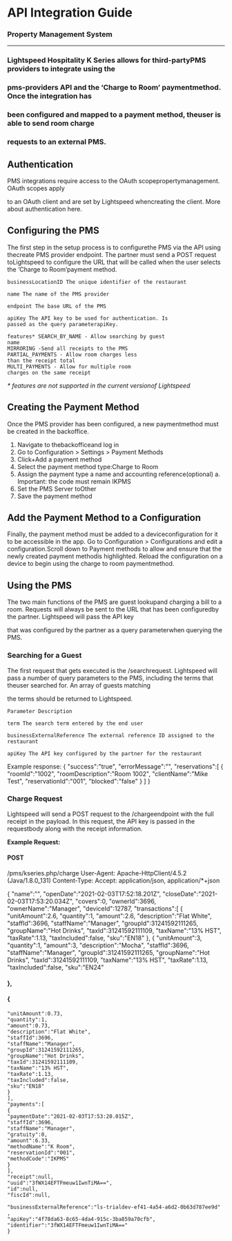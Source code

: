 # API Integration Guide

### Property Management System

__________________________________

### Lightspeed Hospitality K Series allows for third-partyPMS providers to integrate using the

### pms-providers API and the ‘Charge to Room’ paymentmethod. Once the integration has

### been configured and mapped to a payment method, theuser is able to send room charge

### requests to an external PMS.

## Authentication

PMS integrations require access to the OAuth scopepropertymanagement. OAuth scopes apply

to an OAuth client and are set by Lightspeed whencreating the client. More about authentication
here.

## Configuring the PMS

The first step in the setup process is to configurethe PMS via the API using thecreate PMS provider
endpoint. The partner must send a POST request toLightspeed to configure the URL that will be
called when the user selects the ‘Charge to Room’payment method.

```
businessLocationID The unique identifier of the restaurant
```
```
name The name of the PMS provider
```
```
endpoint The base URL of the PMS
```
```
apiKey The API key to be used for authentication. Is
passed as the query parameterapiKey.
```
```
features* SEARCH_BY_NAME - Allow searching by guest
name
MIRRORING -Send all receipts to the PMS
PARTIAL_PAYMENTS - Allow room charges less
than the receipt total
MULTI_PAYMENTS - Allow for multiple room
charges on the same receipt
```
_* features are not supported in the current versionof Lightspeed_

## Creating the Payment Method

Once the PMS provider has been configured, a new paymentmethod must be created in the
backoffice.


1. Navigate to thebackofficeand log in
2. Go to Configuration > Settings > Payment Methods
3. Click+Add a payment method
4. Select the payment method type:Charge to Room
5. Assign the payment type a name and accounting reference(optional)
    a. Important: the code must remain IKPMS
6. Set the PMS Server toOther
7. Save the payment method

## Add the Payment Method to a Configuration

Finally, the payment method must be added to a deviceconfiguration for it to be accessible in the app.
Go to Configuration > Configurations and edit a configuration.Scroll down to Payment methods to
allow and ensure that the newly created payment methodis highlighted. Reload the configuration on
a device to begin using the charge to room paymentmethod.


## Using the PMS

The two main functions of the PMS are guest lookupand charging a bill to a room. Requests will
always be sent to the URL that has been configuredby the partner. Lightspeed will pass the API key

that was configured by the partner as a query parameterwhen querying the PMS.

### Searching for a Guest

The first request that gets executed is the /searchrequest. Lightspeed will pass a number of query
parameters to the PMS, including the terms that theuser searched for. An array of guests matching

the terms should be returned to Lightspeed.

```
Parameter Description
```
```
term The search term entered by the end user
```
```
businessExternalReference The external reference ID assigned to the restaurant
```
```
apiKey The API key configured by the partner for the restaurant
```
Example response:
{
"success":"true",
"errorMessage":"",
"reservations":[
{
"roomId":"1002",
"roomDescription":"Room 1002",
"clientName":"Mike Test",
"reservationId":"001",
"blocked":"false"
}
]
}

### Charge Request

Lightspeed will send a POST request to the /chargeendpoint with the full receipt in the payload. In
this request, the API key is passed in the requestbody along with the receipt information.

**Example Request:**


#### POST

/pms/kseries.php/charge
User-Agent: Apache-HttpClient/4.5.2 (Java/1.8.0_131)
Content-Type:
Accept: application/json, application/*+json

{
"name":"",
"openDate":"2021-02-03T17:52:18.201Z",
"closeDate":"2021-02-03T17:53:20.034Z",
"covers":0,
"ownerId":3696,
"ownerName":"Manager",
"deviceId":12787,
"transactions":[
{
"unitAmount":2.6,
"quantity":1,
"amount":2.6,
"description":"Flat White",
"staffId":3696,
"staffName":"Manager",
"groupId":31241592111265,
"groupName":"Hot Drinks",
"taxId":31241592111109,
"taxName":"13% HST",
"taxRate":1.13,
"taxIncluded":false,
"sku":"EN18"
},
{
"unitAmount":3,
"quantity":1,
"amount":3,
"description":"Mocha",
"staffId":3696,
"staffName":"Manager",
"groupId":31241592111265,
"groupName":"Hot Drinks",
"taxId":31241592111109,
"taxName":"13% HST",
"taxRate":1.13,
"taxIncluded":false,
"sku":"EN24"


#### },

#### {

```
"unitAmount":0.73,
"quantity":1,
"amount":0.73,
"description":"Flat White",
"staffId":3696,
"staffName":"Manager",
"groupId":31241592111265,
"groupName":"Hot Drinks",
"taxId":31241592111109,
"taxName":"13% HST",
"taxRate":1.13,
"taxIncluded":false,
"sku":"EN18"
}
],
"payments":[
{
"paymentDate":"2021-02-03T17:53:20.015Z",
"staffId":3696,
"staffName":"Manager",
"gratuity":0,
"amount":6.33,
"methodName":"K Room",
"reservationId":"001",
"methodCode":"IKPMS"
}
],
"receipt":null,
"uuid":"3fWX14EFTFmeuw1IwnTiMA==",
"id":null,
"fiscId":null,

"businessExternalReference":"ls-trialdev-ef41-4a54-a6d2-0b63d787ee9d"
,
"apiKey":"4f78da63-8c65-4da4-915c-3ba859a70cfb",
"identifier":"3fWX14EFTFmeuw1IwnTiMA=="
}
```
